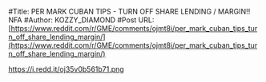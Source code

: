 #Title: PER MARK CUBAN TIPS - TURN OFF SHARE LENDING / MARGIN!! NFA
#Author: KOZZY_DIAMOND
#Post URL: [https://www.reddit.com/r/GME/comments/ojmt8i/per_mark_cuban_tips_turn_off_share_lending_margin/](https://www.reddit.com/r/GME/comments/ojmt8i/per_mark_cuban_tips_turn_off_share_lending_margin/)


https://i.redd.it/oj35v0b561b71.png
